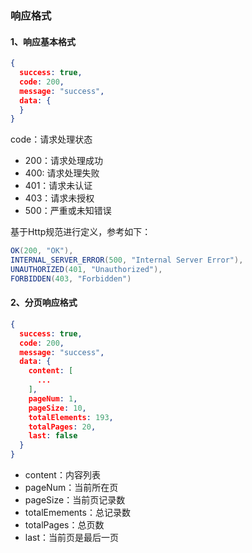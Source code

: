 

### 响应格式

#### 1、响应基本格式

```json
{
  success: true,
  code: 200,
  message: "success",
  data: {
  }
}
```

code：请求处理状态

- 200：请求处理成功
- 400: 请求处理失败
- 401：请求未认证
- 403：请求未授权
- 500：严重或未知错误

基于Http规范进行定义，参考如下：

```java
OK(200, "OK"),
INTERNAL_SERVER_ERROR(500, "Internal Server Error"),
UNAUTHORIZED(401, "Unauthorized"),
FORBIDDEN(403, "Forbidden")
```

#### 2、分页响应格式

```json
{
  success: true,
  code: 200,
  message: "success",
  data: {
    content: [
      ...
    ],
    pageNum: 1,
    pageSize: 10,
    totalElements: 193,
    totalPages: 20,
    last: false
  }
}     
```

- content：内容列表
- pageNum：当前所在页
- pageSize：当前页记录数
- totalEmements：总记录数
- totalPages：总页数
- last：当前页是最后一页

